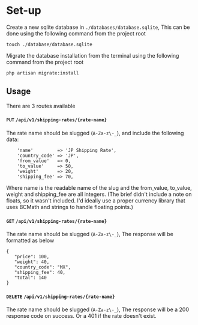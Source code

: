 # Set-up
Create a new sqlite database in `./databases/database.sqlite`, This can be done using the following command from the project root 
```
touch ./database/database.sqlite
```

Migrate the database installation from the terminal using the following command from the project root
```
php artisan migrate:install
```

## Usage
There are 3 routes available

#### `PUT` `/api/v1/shipping-rates/{rate-name}`
The rate name should be slugged (`A-Za-z\-_`), and include the following data:
```
    'name'         => 'JP Shipping Rate',
    'country_code' => 'JP',
    'from_value'   => 0,
    'to_value'     => 50,
    'weight'       => 20,
    'shipping_fee' => 70,
```

Where name is the readable name of the slug and the from_value, to_value, weight and shipping_fee are all integers.
(The brief didn't include a note on floats, so it wasn't included. I'd ideally use a proper currency library that uses BCMath and strings to handle floating points.)

 #### `GET` `/api/v1/shipping-rates/{rate-name}`
 The rate name should be slugged (`A-Za-z\-_`), The response will be formatted as below
 ```
 {
    "price": 100,
    "weight": 40,
    "country_code": "MX",
    "shipping_fee": 40,
    "total": 140
}
 ```
 
 #### `DELETE` `/api/v1/shipping-rates/{rate-name}`
 The rate name should be slugged (`A-Za-z\-_`), The response will be a 200 response code on success. Or a 401 if the rate doesn't exist.